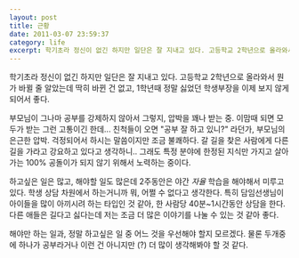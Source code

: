 ```yaml
---
layout: post
title: 근황
date: 2011-03-07 23:59:37
category: life
excerpt: 학기초라 정신이 없긴 하지만 일단은 잘 지내고 있다. 고등학교 2학년으로 올라와서 뭔가 바뀔 줄 알았는데 딱히 바뀐 건 없고, 1학년때 정말 싫었던 학생부장을 이제 보지 않게 되어서 좋다.
---
```


학기초라 정신이 없긴 하지만 일단은 잘 지내고 있다. 고등학교 2학년으로 올라와서 뭔가 바뀔 줄 알았는데 딱히 바뀐 건 없고, 1학년때 정말 싫었던 학생부장을 이제 보지 않게 되어서 좋다.

부모님이 그나마 공부를 강제하지 않아서 그렇지, 압박을 꽤나 받는 중. 이맘때 되면 모두가 받는 그런 고통이긴 한데... 친척들이 오면 "공부 잘 하고 있니?" 라던가, 부모님의 은근한 압박. 걱정되어서 하시는 말씀이지만 조금 불쾌하다. 갈 길을 찾은 사람에게 다른 길을 가라고 강요하고 있다고 생각하니.. 그래도 특정 분야에 한정된 지식만 가지고 살아가는 100% 공돌이가 되지 않기 위해서 노력하는 중이다. 

하고싶은 일은 많고, 해야할 일도 많은데 2주동안은 야간 *자율* 학습을 해야해서 미루고 있다. 학생 상담 차원에서 하는거니까 뭐, 어쩔 수 없다고 생각한다. 특히 담임선생님이 아이들을 많이 아끼시려 하는 타입인 것 같아, 한 사람당 40분~1시간동안 상담을 한다. 다른 애들은 길다고 싫다는데 저는 조금 더 많은 이야기를 나눌 수 있는 것 같아 좋다.

해야만 하는 일과, 정말 하고싶은 일 중 어느 것을 우선해야 할지 모르겠다. 물론 두개중에 하나가 공부라거나 이런 건 아니지만 (?) 더 많이 생각해봐야 할 것 같다.